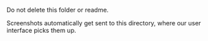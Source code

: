 Do not delete this folder or readme.

Screenshots automatically get sent to this directory, where our user interface picks them up.